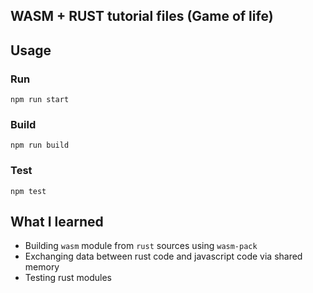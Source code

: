 ## WASM + RUST tutorial files (Game of life)

## Usage

### Run

```
npm run start
```

### Build

```
npm run build
```

### Test

```
npm test
```

## What I learned

- Building `wasm` module from `rust` sources using `wasm-pack`
- Exchanging data between rust code and javascript code via shared memory
- Testing rust modules

